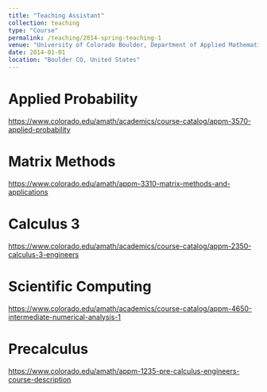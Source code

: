 ```yaml
---
title: "Teaching Assistant"
collection: teaching
type: "Course"
permalink: /teaching/2014-spring-teaching-1
venue: "University of Colorado Boulder, Department of Applied Mathematics"
date: 2014-01-01
location: "Boulder CO, United States"
---
```


Applied Probability
======
https://www.colorado.edu/amath/academics/course-catalog/appm-3570-applied-probability

Matrix Methods
======
https://www.colorado.edu/amath/appm-3310-matrix-methods-and-applications

Calculus 3
======
https://www.colorado.edu/amath/academics/course-catalog/appm-2350-calculus-3-engineers

Scientific Computing
======
https://www.colorado.edu/amath/academics/course-catalog/appm-4650-intermediate-numerical-analysis-1

Precalculus
======
https://www.colorado.edu/amath/appm-1235-pre-calculus-engineers-course-description
